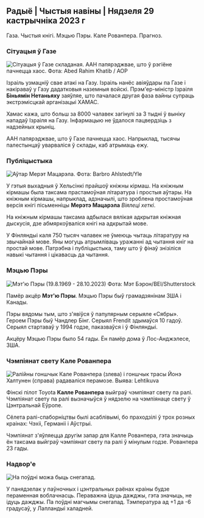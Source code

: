 ## Радыё \| Чыстыя навіны \| Нядзеля 29 кастрычніка 2023 г

Газа. Чыстыя кнігі. Мэцью Пэры. Кале Рованпера. Прагноз.

### Сітуацыя ў Газе

![Сітуацыя ў Газе складаная. ААН папярэджвае, што ў рэгіёне пачнецца хаос. Фота: Abed Rahim Khatib / AOP](https://images.cdn.yle.fi/image/upload/c_crop,h_3780,w_6720,x_0,y_700/ar_1.7777777777777777,c_fill,g_faces,h_675,w_1200/dpr_1.0/q_auto:eco/f_auto/fl_lossy/v1698587757/39-1192921653e641fc4a70)

Ізраіль узмацніў свае атакі на Газу. Ізраіль нанёс авіяўдары па Газе і накіраваў у Газу дадатковыя наземныя войскі. Прэм'ер-міністр Ізраіля **Біньямін Нетаньяху** заяўляе, што пачалася другая фаза вайны супраць экстрэмісцкай арганізацыі ХАМАС.

Хамас кажа, што больш за 8000 чалавек загінулі за 3 тыдні ў выніку нападаў Ізраіля на Газу. Інфармацыю не ўдалося пацвердзіць з надзейных крыніц.

ААН папярэджвае, што ў Газе пачнецца хаос. Напрыклад, тысячы палестынцаў уварваліся ў склады, каб атрымаць ежу.

### Публіцыстыка

![Аўтар Мерэт Мацарэла. Фота: Barbro Ahlstedt/Yle](https://images.cdn.yle.fi/image/upload/c_crop,h_3159,w_5616,x_0,y_0/ar_1.777777777777777,c_fill,g_faces,h_675,w_1200/dpr_1.0/q_auto:eco/f_auto/fl_lossy/v1620995152/39-806292609e6be113e02)

У гэтыя выхадныя ў Хельсінкі прайшоў кніжны кірмаш. На кніжным кірмашы была таксама прастамоўная літаратура і простыя аўтары. На кніжным кірмашы, напрыклад, адзначылі, што зроблена простамоўная версія кнігі пісьменніцы **Мерэтэ Мацарэла** *Віялеці хеткі*.

На кніжным кірмашы таксама адбылася вялікая адкрытая кніжная дыскусія, дзе абмяркоўваліся кнігі на адкрытай мове.

У Фінляндыі каля 750 тысяч чалавек не ўмеюць чытаць літаратуру на звычайнай мове. Яны могуць атрымліваць уражанні ад чытання кніг на простай мове. Патрэбна і публіцыстыка, таму што ў фінаў знізіліся навыкі чытання і цікавасць да чытання.

### Мэцью Пэры

![Мэт'ю Пэры (19.8.1969 - 28.10.2023) Фота: Мэт Бэрон/BEI/Shutterstock](https://images.cdn.yle.fi/image/upload/c_crop,h_2329,w_4141,x_0,y_54/ar_1.7777777777777777,c_fill,g_faces,h_675,w_1200/dpr_1.0/q_auto:eco/f_auto/fl_lossy/v1698579698/39-1192810653dd4bb051f5)

Памёр акцёр **Мэт'ю Пэры**. Мэцью Пэры быў грамадзянінам ЗША і Канады.

Пэры вядомы тым, што з'явіўся ў папулярным серыяле «Сябры». Героем Пэры быў Чандлер Бінг. Серыял Frendit здымаўся 10 гадоў. Серыял стартаваў у 1994 годзе, паказваўся і ў Фінляндыі.

Акцёру Мэцью Пэры было 54 гады. Ён памёр дома ў Лос-Анджэлесе, ЗША.

### Чэмпіянат свету Кале Рованпера

![Ралійны гоншчык Кале Рованпера (злева) і гоншчык трасы Йонэ Халтунен (справа) радаваліся перамозе. Выява: Lehtikuva](https://images.cdn.yle.fi/image/upload/c_crop,h_2406,w_4278,x_0,y_445/ar_1.777777777777777,c_fill,g_faces,h_675,w_1200/dpr_1.0/q_auto:eco/f_auto/fl_lossy/v1698587806/39-1192922653e645d852bc)

Фінскі пілот Toyota **Калле Рованпера** выйграў чэмпіянат свету па ралі. Чэмпіянат свету па ралі вызначыўся ў нядзелю на чэмпіянаце свету ў Цэнтральнай Еўропе.

Сёлета ралі-спаборніцтвы былі асаблівымі, бо праходзілі ў трох розных краінах: Чэхіі, Германіі і Аўстрыі.

Чэмпіянат з'яўляецца другім запар для Калле Рованпера, гэта значыць ён таксама выйграў чэмпіянат свету па ралі ў мінулым годзе. Рованпера 23 гады.

### Надвор'е

![На поўдні можа быць снегапад.](https://images.cdn.yle.fi/image/upload/c_crop,h_1080,w_1919,x_0,y_0/ar_1.7777777777777777,c_fill,g_faces,h_675,w_1200/dpr_1.0/q_auto:eco/f_auto/fl_lossy/v1698594490/39-1192967653e7ea05e07b)

У панядзелак у паўночных і цэнтральных раёнах краіны будзе пераменная воблачнасць. Пераважна ідуць дажджы, гэта значыць, не ідуць дажджы. Па поўдні магчымы снегапад. Тэмпература ад +1 да -6 градусаў, у Лапландыі халадней.